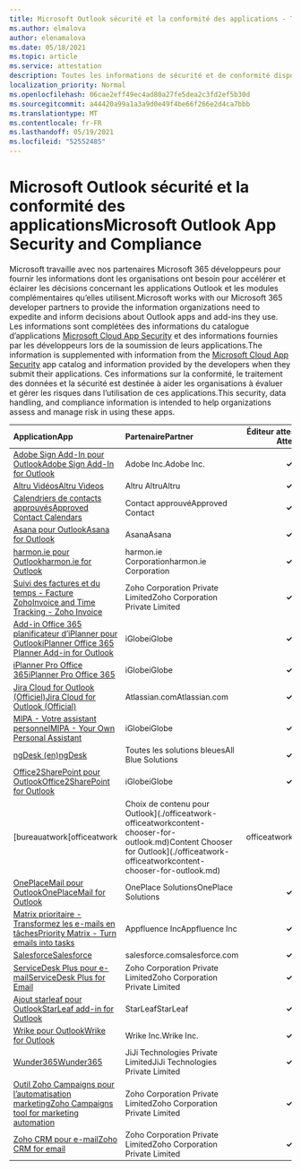 ```yaml
---
title: Microsoft Outlook sécurité et la conformité des applications - Toutes les applications
ms.author: elmalova
author: elenamalova
ms.date: 05/18/2021
ms.topic: article
ms.service: attestation
description: Toutes les informations de sécurité et de conformité disponibles pour toutes les applications microsoft Outlook applications.
localization_priority: Normal
ms.openlocfilehash: 06cae2eff49ec4ad80a27fe5dea2c3fd2ef5b30d
ms.sourcegitcommit: a44420a99a1a3a9d0e49f4be66f266e2d4ca7bbb
ms.translationtype: MT
ms.contentlocale: fr-FR
ms.lasthandoff: 05/19/2021
ms.locfileid: "52552485"
---
```

# <a name="microsoft-outlook-app-security-and-compliance"></a><span data-ttu-id="91e39-103">Microsoft Outlook sécurité et la conformité des applications</span><span class="sxs-lookup"><span data-stu-id="91e39-103">Microsoft Outlook App Security and Compliance</span></span>

<span data-ttu-id="91e39-104">Microsoft travaille avec nos partenaires Microsoft 365 développeurs pour fournir les informations dont les organisations ont besoin pour accélérer et éclairer les décisions concernant les applications Outlook et les modules complémentaires qu’elles utilisent.</span><span class="sxs-lookup"><span data-stu-id="91e39-104">Microsoft works with our Microsoft 365 developer partners to provide the information organizations need to expedite and inform decisions about Outlook apps and add-ins they use.</span></span> <span data-ttu-id="91e39-105">Les informations sont complétées des informations du catalogue d’applications [Microsoft Cloud App Security](https://www.microsoft.com/en-us/enterprise-mobility-security/cloud-app-security) et des informations fournies par les développeurs lors de la soumission de leurs applications.</span><span class="sxs-lookup"><span data-stu-id="91e39-105">The information is supplemented with information from the [Microsoft Cloud App Security](https://www.microsoft.com/en-us/enterprise-mobility-security/cloud-app-security) app catalog and information provided by the developers when they submit their applications.</span></span> <span data-ttu-id="91e39-106">Ces informations sur la conformité, le traitement des données et la sécurité est destinée à aider les organisations à évaluer et gérer les risques dans l’utilisation de ces applications.</span><span class="sxs-lookup"><span data-stu-id="91e39-106">This security, data handling, and compliance information is intended to help organizations assess and manage risk in using these apps.</span></span>

| <span data-ttu-id="91e39-107">**Application**</span><span class="sxs-lookup"><span data-stu-id="91e39-107">**App**</span></span> | <span data-ttu-id="91e39-108">**Partenaire**</span><span class="sxs-lookup"><span data-stu-id="91e39-108">**Partner**</span></span> | <span data-ttu-id="91e39-109">**Éditeur attesté**</span><span class="sxs-lookup"><span data-stu-id="91e39-109">**Publisher Attested**</span></span> | <span data-ttu-id="91e39-110">**Certifié**</span><span class="sxs-lookup"><span data-stu-id="91e39-110">**Certified**</span></span> |
|:--------|:------------|:----------------------:|:-------------:|
| [<span data-ttu-id="91e39-111">Adobe Sign Add-In pour Outlook</span><span class="sxs-lookup"><span data-stu-id="91e39-111">Adobe Sign Add-In for Outlook</span></span>](./adobe-inc-sign-add-in-for-outlook.md) | <span data-ttu-id="91e39-112">Adobe Inc.</span><span class="sxs-lookup"><span data-stu-id="91e39-112">Adobe Inc.</span></span> | <span data-ttu-id="91e39-113">**✓**</span><span class="sxs-lookup"><span data-stu-id="91e39-113">**✓**</span></span> | <img alt="Certified application badge" src="../media/certified-badge.png" height="25" width="25" /> |
| [<span data-ttu-id="91e39-114">Altru Vidéos</span><span class="sxs-lookup"><span data-stu-id="91e39-114">Altru Videos</span></span>](./altru-videos.md) | <span data-ttu-id="91e39-115">Altru Altru</span><span class="sxs-lookup"><span data-stu-id="91e39-115">Altru</span></span> | <span data-ttu-id="91e39-116">**✓**</span><span class="sxs-lookup"><span data-stu-id="91e39-116">**✓**</span></span> |  |
| [<span data-ttu-id="91e39-117">Calendriers de contacts approuvés</span><span class="sxs-lookup"><span data-stu-id="91e39-117">Approved Contact Calendars</span></span>](./approved-contact-calendars.md) | <span data-ttu-id="91e39-118">Contact approuvé</span><span class="sxs-lookup"><span data-stu-id="91e39-118">Approved Contact</span></span> | <span data-ttu-id="91e39-119">**✓**</span><span class="sxs-lookup"><span data-stu-id="91e39-119">**✓**</span></span> |  |
| [<span data-ttu-id="91e39-120">Asana pour Outlook</span><span class="sxs-lookup"><span data-stu-id="91e39-120">Asana for Outlook</span></span>](./asana-for-outlook.md) | <span data-ttu-id="91e39-121">Asana</span><span class="sxs-lookup"><span data-stu-id="91e39-121">Asana</span></span> | <span data-ttu-id="91e39-122">**✓**</span><span class="sxs-lookup"><span data-stu-id="91e39-122">**✓**</span></span> |  |
| [<span data-ttu-id="91e39-123">harmon.ie pour Outlook</span><span class="sxs-lookup"><span data-stu-id="91e39-123">harmon.ie for Outlook</span></span>](./harmonie-corporation-for-outlook.md) | <span data-ttu-id="91e39-124">harmon.ie Corporation</span><span class="sxs-lookup"><span data-stu-id="91e39-124">harmon.ie Corporation</span></span> | <span data-ttu-id="91e39-125">**✓**</span><span class="sxs-lookup"><span data-stu-id="91e39-125">**✓**</span></span> |  |
| [<span data-ttu-id="91e39-126">Suivi des factures et du temps - Facture Zoho</span><span class="sxs-lookup"><span data-stu-id="91e39-126">Invoice and Time Tracking - Zoho Invoice</span></span>](./zoho-corporation-private-limited-invoice-and-time-tracking.md) | <span data-ttu-id="91e39-127">Zoho Corporation Private Limited</span><span class="sxs-lookup"><span data-stu-id="91e39-127">Zoho Corporation Private Limited</span></span> | <span data-ttu-id="91e39-128">**✓**</span><span class="sxs-lookup"><span data-stu-id="91e39-128">**✓**</span></span> |  |
| [<span data-ttu-id="91e39-129">Add-in Office 365 planificateur d’iPlanner pour Outlook</span><span class="sxs-lookup"><span data-stu-id="91e39-129">iPlanner Office 365 Planner Add-in for Outlook</span></span>](./iglobe-iplanner-office-365-planner-add-in-for-outlook.md) | <span data-ttu-id="91e39-130">iGlobe</span><span class="sxs-lookup"><span data-stu-id="91e39-130">iGlobe</span></span> | <span data-ttu-id="91e39-131">**✓**</span><span class="sxs-lookup"><span data-stu-id="91e39-131">**✓**</span></span> | <img alt="Certified application badge" src="../media/certified-badge.png" height="25" width="25" /> |
| [<span data-ttu-id="91e39-132">iPlanner Pro Office 365</span><span class="sxs-lookup"><span data-stu-id="91e39-132">iPlanner Pro Office 365</span></span>](./iglobe-iplanner-pro-office-365.md) | <span data-ttu-id="91e39-133">iGlobe</span><span class="sxs-lookup"><span data-stu-id="91e39-133">iGlobe</span></span> | <span data-ttu-id="91e39-134">**✓**</span><span class="sxs-lookup"><span data-stu-id="91e39-134">**✓**</span></span> | <img alt="Certified application badge" src="../media/certified-badge.png" height="25" width="25" /> |
| [<span data-ttu-id="91e39-135">Jira Cloud for Outlook (Officiel)</span><span class="sxs-lookup"><span data-stu-id="91e39-135">Jira Cloud for Outlook (Official)</span></span>](./atlassiancom-jira-cloud-for-outlook-official.md) | <span data-ttu-id="91e39-136">Atlassian.com</span><span class="sxs-lookup"><span data-stu-id="91e39-136">Atlassian.com</span></span> | <span data-ttu-id="91e39-137">**✓**</span><span class="sxs-lookup"><span data-stu-id="91e39-137">**✓**</span></span> |  |
| [<span data-ttu-id="91e39-138">MIPA - Votre assistant personnel</span><span class="sxs-lookup"><span data-stu-id="91e39-138">MIPA - Your Own Personal Assistant</span></span>](./iglobe-mipa-your-own-personal-assistant.md) | <span data-ttu-id="91e39-139">iGlobe</span><span class="sxs-lookup"><span data-stu-id="91e39-139">iGlobe</span></span> | <span data-ttu-id="91e39-140">**✓**</span><span class="sxs-lookup"><span data-stu-id="91e39-140">**✓**</span></span> | <img alt="Certified application badge" src="../media/certified-badge.png" height="25" width="25" /> |
| [<span data-ttu-id="91e39-141">ngDesk (en)</span><span class="sxs-lookup"><span data-stu-id="91e39-141">ngDesk</span></span>](./all-blue-solutions-ngdesk.md) | <span data-ttu-id="91e39-142">Toutes les solutions bleues</span><span class="sxs-lookup"><span data-stu-id="91e39-142">All Blue Solutions</span></span> | <span data-ttu-id="91e39-143">**✓**</span><span class="sxs-lookup"><span data-stu-id="91e39-143">**✓**</span></span> |  |
| [<span data-ttu-id="91e39-144">Office2SharePoint pour Outlook</span><span class="sxs-lookup"><span data-stu-id="91e39-144">Office2SharePoint for Outlook</span></span>](./iglobe-office2sharepoint-for-outlook.md) | <span data-ttu-id="91e39-145">iGlobe</span><span class="sxs-lookup"><span data-stu-id="91e39-145">iGlobe</span></span> | <span data-ttu-id="91e39-146">**✓**</span><span class="sxs-lookup"><span data-stu-id="91e39-146">**✓**</span></span> | <img alt="Certified application badge" src="../media/certified-badge.png" height="25" width="25" /> |
| <span data-ttu-id="91e39-147">[bureauatwork</span><span class="sxs-lookup"><span data-stu-id="91e39-147">[officeatwork</span></span> | <span data-ttu-id="91e39-148">Choix de contenu pour Outlook](./officeatwork-officeatworkcontent-chooser-for-outlook.md)</span><span class="sxs-lookup"><span data-stu-id="91e39-148">Content Chooser for Outlook](./officeatwork-officeatworkcontent-chooser-for-outlook.md)</span></span> | <span data-ttu-id="91e39-149">officeatwork</span><span class="sxs-lookup"><span data-stu-id="91e39-149">officeatwork</span></span> | <span data-ttu-id="91e39-150">**✓**</span><span class="sxs-lookup"><span data-stu-id="91e39-150">**✓**</span></span> | <img alt="Certified application badge" src="../media/certified-badge.png" height="25" width="25" /> |
| [<span data-ttu-id="91e39-151">OnePlaceMail pour Outlook</span><span class="sxs-lookup"><span data-stu-id="91e39-151">OnePlaceMail for Outlook</span></span>](./oneplace-solutions-oneplacemail-for-outlook.md) | <span data-ttu-id="91e39-152">OnePlace Solutions</span><span class="sxs-lookup"><span data-stu-id="91e39-152">OnePlace Solutions</span></span> | <span data-ttu-id="91e39-153">**✓**</span><span class="sxs-lookup"><span data-stu-id="91e39-153">**✓**</span></span> |  |
| [<span data-ttu-id="91e39-154">Matrix prioritaire - Transformez les e-mails en tâches</span><span class="sxs-lookup"><span data-stu-id="91e39-154">Priority Matrix - Turn emails into tasks</span></span>](./appfluence-inc-priority-matrix-turn-emails-into-tasks.md) | <span data-ttu-id="91e39-155">Appfluence Inc</span><span class="sxs-lookup"><span data-stu-id="91e39-155">Appfluence Inc</span></span> | <span data-ttu-id="91e39-156">**✓**</span><span class="sxs-lookup"><span data-stu-id="91e39-156">**✓**</span></span> | <img alt="Certified application badge" src="../media/certified-badge.png" height="25" width="25" /> |
| [<span data-ttu-id="91e39-157">Salesforce</span><span class="sxs-lookup"><span data-stu-id="91e39-157">Salesforce</span></span>](./salesforcecom-salesforce.md) | <span data-ttu-id="91e39-158">salesforce.com</span><span class="sxs-lookup"><span data-stu-id="91e39-158">salesforce.com</span></span> | <span data-ttu-id="91e39-159">**✓**</span><span class="sxs-lookup"><span data-stu-id="91e39-159">**✓**</span></span> |  |
| [<span data-ttu-id="91e39-160">ServiceDesk Plus pour e-mail</span><span class="sxs-lookup"><span data-stu-id="91e39-160">ServiceDesk Plus for Email</span></span>](./zoho-corporation-private-limited-servicedesk-plus-for-email.md) | <span data-ttu-id="91e39-161">Zoho Corporation Private Limited</span><span class="sxs-lookup"><span data-stu-id="91e39-161">Zoho Corporation Private Limited</span></span> | <span data-ttu-id="91e39-162">**✓**</span><span class="sxs-lookup"><span data-stu-id="91e39-162">**✓**</span></span> |  |
| [<span data-ttu-id="91e39-163">Ajout starleaf pour Outlook</span><span class="sxs-lookup"><span data-stu-id="91e39-163">StarLeaf add-in for Outlook</span></span>](./starleaf-add-in-for-outlook.md) | <span data-ttu-id="91e39-164">StarLeaf</span><span class="sxs-lookup"><span data-stu-id="91e39-164">StarLeaf</span></span> | <span data-ttu-id="91e39-165">**✓**</span><span class="sxs-lookup"><span data-stu-id="91e39-165">**✓**</span></span> |  |
| [<span data-ttu-id="91e39-166">Wrike pour Outlook</span><span class="sxs-lookup"><span data-stu-id="91e39-166">Wrike for Outlook</span></span>](./wrike-inc-for-outlook.md) | <span data-ttu-id="91e39-167">Wrike Inc.</span><span class="sxs-lookup"><span data-stu-id="91e39-167">Wrike Inc.</span></span> | <span data-ttu-id="91e39-168">**✓**</span><span class="sxs-lookup"><span data-stu-id="91e39-168">**✓**</span></span> | <img alt="Certified application badge" src="../media/certified-badge.png" height="25" width="25" /> |
| [<span data-ttu-id="91e39-169">Wunder365</span><span class="sxs-lookup"><span data-stu-id="91e39-169">Wunder365</span></span>](./jiji-technologies-private-limited-wunder365.md) | <span data-ttu-id="91e39-170">JiJi Technologies Private Limited</span><span class="sxs-lookup"><span data-stu-id="91e39-170">JiJi Technologies Private Limited</span></span> | <span data-ttu-id="91e39-171">**✓**</span><span class="sxs-lookup"><span data-stu-id="91e39-171">**✓**</span></span> |  |
| [<span data-ttu-id="91e39-172">Outil Zoho Campaigns pour l’automatisation marketing</span><span class="sxs-lookup"><span data-stu-id="91e39-172">Zoho Campaigns tool for marketing automation</span></span>](./zoho-corporation-private-limited-campaigns-tool-for-marketing-automation.md) | <span data-ttu-id="91e39-173">Zoho Corporation Private Limited</span><span class="sxs-lookup"><span data-stu-id="91e39-173">Zoho Corporation Private Limited</span></span> | <span data-ttu-id="91e39-174">**✓**</span><span class="sxs-lookup"><span data-stu-id="91e39-174">**✓**</span></span> |  |
| [<span data-ttu-id="91e39-175">Zoho CRM pour e-mail</span><span class="sxs-lookup"><span data-stu-id="91e39-175">Zoho CRM for email</span></span>](./zoho-corporation-private-limited-crm-for-email.md) | <span data-ttu-id="91e39-176">Zoho Corporation Private Limited</span><span class="sxs-lookup"><span data-stu-id="91e39-176">Zoho Corporation Private Limited</span></span> | <span data-ttu-id="91e39-177">**✓**</span><span class="sxs-lookup"><span data-stu-id="91e39-177">**✓**</span></span> |  |
